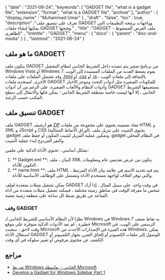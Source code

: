 {
  "date" : "2021-06-24",
  "keywords": [ "GADGET file", "what is a gadget file", "extension", "format", "what is a GADGET file", "archive" ],
  "author" : {
    "display_name" : "Muhammad Umar"
} ,
  "draft" : "false",
   "toc" : true,
  "description" :"تعرف على تنسيق ملف GADGET وواجهات برمجة التطبيقات التي يمكنها إنشاء ملفات GADGET وفتحها." ,
  "title" :"GADGET - ملف القرص المضغوط الظاهري" ,
  "linktitle" : "GADGET",
  "menu" : {
    "docs" : {
      "parent" : "disc-and-media"
}
} ,
  "lastmod" : "2021-06-24"
}

## ما هو ملف GADGET؟

يتكون ملف GADGET من برنامج صغير يتم تنفيذه داخل الشريط الجانبي لنظام التشغيل Windows Vista أو Windows 7. يقوم بضغط العديد من الملفات المستندة إلى الويب وقد تشتمل الملفات على ملفات [.html](/ar/web/html/) أو [.css](/ar/web/css/) أو [.js](/ar/web/js/) ، بالإضافة إلى ملفات الويب الأخرى. تُستخدم ملفات GADGET للمكونات الصغيرة مثل أدوات البحث وموجز الأخبار وأدوات النظام والألعاب الصغيرة. على الرغم من أن أدوات GADGET يستضيفها الشريط الجانبي ، إلا أنها ليست خاصة بمنطقة الشريط الجانبي ؛ يمكن فكها والانتقال إلى سطح المكتب حسب الرغبة.

## تنسيق ملف GADGET

ملف GADGET هو أرشيف [ZIP](/ar/compression/zip/) معاد تسميته يحتوي على مجموعة من ملفات HTML و XML و JScript و CSS (أوراق الأنماط المتتالية). يحتوي التثبيت على تنزيل ملف .gadget وتمكين عملية التنزيل لتثبيت المكون أو حفظ ملف .gadget في النظام المحلي والنقر المزدوج لبدء عملية التثبيت.

بشكل أساسي ، تحتوي الأداة الذكية على ملفين:

1. ** Gadget.xml **: البيان ، ملف XML يتكون من عرض تقديمي عام ومعلومات التكوين للأداة.
2. ** name.html **: ملف HTML يتم فيه تحديد الاسم في<name> علامة بيان الأداة المرتبط ، والتي توفر الغلاف لواجهة مستخدم الأداة وتشتمل على الوظائف الأساسية للأداة.

يمكن تشغيل مثيلات متعددة لملف GADGET في وقت واحد. على سبيل المثال ، إذا أراد شخص ما معرفة الوقت في مناطق زمنية مختلفة ، فيمكنه تشغيل مثيلات متعددة من أداة الساعة عن طريق ضبط كل ساعة على منطقة زمنية معينة.

### وقف GADGET

نظرًا لأن النظام الأساسي للشريط الجانبي لـ Windows في Windows 7 به نقاط ضعف خطيرة ، لم تعد الأدوات الذكية متوفرة على موقع Microsoft الرسمي على الويب. في وقت لاحق ، سحبت Microsoft هذه الميزة في الإصدارات الأحدث من Windows. يمكن استغلال الأداة GADGET للوصول إلى ملفات الكمبيوتر أو إلحاق الضرر بجهاز الكمبيوتر أو الكشف عن محتوى مرفوض أو تغيير سلوكه في أي وقت.

## مراجع

* [شريط Windows الجانبي - بواسطة Microsoft](https://docs.microsoft.com/en-us/previous-versions/windows/desktop/sidebar/-sidebar-entry)
* [Develop a Gadget for Windows Sidebar Part 1](https://docs.microsoft.com/en-us/previous-versions/windows/desktop/sidebar/-sidebar-overview-gdo)

